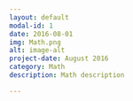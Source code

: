 ```yaml
---
layout: default
modal-id: 1
date: 2016-08-01
img: Math.png
alt: image-alt
project-date: August 2016
category: Math
description: Math description

---
```

